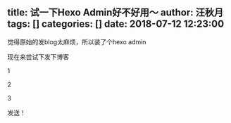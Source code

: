 title: 试一下Hexo Admin好不好用～
author: 汪秋月
tags: []
categories: []
date: 2018-07-12 12:23:00
---
觉得原始的发blog太麻烦，所以装了个hexo admin 

现在来尝试下发下博客

1

2

3

发送！